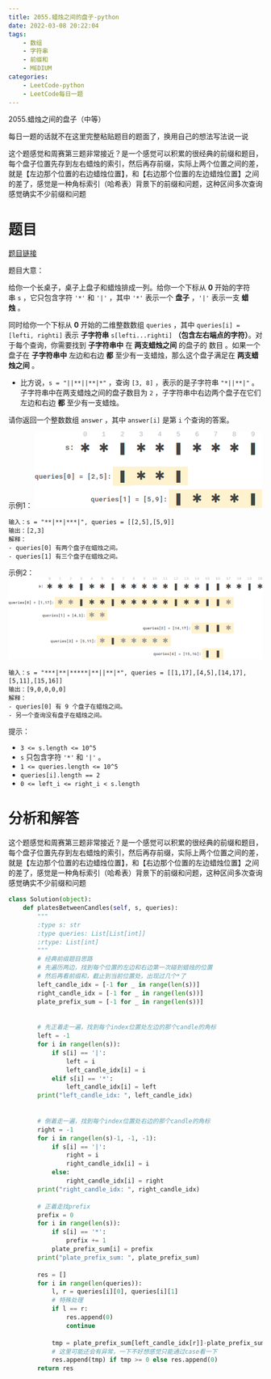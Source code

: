 ```yaml
---
title: 2055.蜡烛之间的盘子-python
date: 2022-03-08 20:22:04
tags:
    - 数组
    - 字符串
    - 前缀和
    - MEDIUM
categories:
	- LeetCode-python
	- LeetCode每日一题
---
```


2055.蜡烛之间的盘子（中等）

每日一题的话就不在这里完整粘贴题目的题面了，换用自己的想法写法说一说

这个题感觉和周赛第三题非常接近？是一个感觉可以积累的很经典的前缀和题目，每个盘子位置先存到左右蜡烛的索引，然后再存前缀，实际上两个位置之间的差，就是【左边那个位置的右边蜡烛位置】，和【右边那个位置的左边蜡烛位置】之间的差了，感觉是一种角标索引（哈希表）背景下的前缀和问题，这种区间多次查询感觉确实不少前缀和问题

<!--more-->

# 题目

[题目链接](https://leetcode-cn.com/problems/plates-between-candles/)

题目大意：

给你一个长桌子，桌子上盘子和蜡烛排成一列。给你一个下标从 **0** 开始的字符串 ```s``` ，它只包含字符 ```'*'``` 和 ```'|'``` ，其中 ```'*'``` 表示一个 **盘子** ，```'|'``` 表示一支 **蜡烛** 。

同时给你一个下标从 **0** 开始的二维整数数组 ```queries``` ，其中 ```queries[i] = [lefti, righti]``` 表示 **子字符串** ```s[lefti...righti]``` **（包含左右端点的字符）**。对于每个查询，你需要找到 **子字符串中** 在 **两支蜡烛之间** 的盘子的 数目 。如果一个盘子在 **子字符串中** 左边和右边 **都** 至少有一支蜡烛，那么这个盘子满足在 **两支蜡烛之间** 。

- 比方说，```s = "||**||**|*"``` ，查询 ```[3, 8]``` ，表示的是子字符串 ```"*||**|"``` 。子字符串中在两支蜡烛之间的盘子数目为 ```2``` ，子字符串中右边两个盘子在它们左边和右边 **都** 至少有一支蜡烛。

请你返回一个整数数组 ```answer``` ，其中 ```answer[i]``` 是第 ```i``` 个查询的答案。


示例1：
![](/images/2022-03-08-21-16-07.png)
```
输入：s = "**|**|***|", queries = [[2,5],[5,9]]
输出：[2,3]
解释：
- queries[0] 有两个盘子在蜡烛之间。
- queries[1] 有三个盘子在蜡烛之间。
```

示例2：
![](/images/2022-03-08-21-16-18.png)
```
输入：s = "***|**|*****|**||**|*", queries = [[1,17],[4,5],[14,17],[5,11],[15,16]]
输出：[9,0,0,0,0]
解释：
- queries[0] 有 9 个盘子在蜡烛之间。
- 另一个查询没有盘子在蜡烛之间。
```

提示：
- ```3 <= s.length <= 10^5```
- ```s``` 只包含字符 ```'*'``` 和 ```'|'``` 。
- ```1 <= queries.length <= 10^5```
- ```queries[i].length == 2```
- ```0 <= left_i <= right_i < s.length```


# 分析和解答

这个题感觉和周赛第三题非常接近？是一个感觉可以积累的很经典的前缀和题目，每个盘子位置先存到左右蜡烛的索引，然后再存前缀，实际上两个位置之间的差，就是【左边那个位置的右边蜡烛位置】，和【右边那个位置的左边蜡烛位置】之间的差了，感觉是一种角标索引（哈希表）背景下的前缀和问题，这种区间多次查询感觉确实不少前缀和问题

```python
class Solution(object):
    def platesBetweenCandles(self, s, queries):
        """
        :type s: str
        :type queries: List[List[int]]
        :rtype: List[int]
        """
        # 经典前缀题目思路
        # 先遍历两边，找到每个位置的左边和右边第一次碰到蜡烛的位置
        # 然后再看前缀和，截止到当前位置处，出现过几个*了
        left_candle_idx = [-1 for _ in range(len(s))]
        right_candle_idx = [-1 for _ in range(len(s))]
        plate_prefix_sum = [-1 for _ in range(len(s))]


        # 先正着走一遍，找到每个index位置处左边的那个candle的角标
        left = -1
        for i in range(len(s)):
            if s[i] == '|':
                left = i
                left_candle_idx[i] = i
            elif s[i] == '*':
                left_candle_idx[i] = left
        print("left_candle_idx: ", left_candle_idx)


        # 倒着走一遍，找到每个index位置处右边的那个candle的角标
        right = -1
        for i in range(len(s)-1, -1, -1):
            if s[i] == '|':
                right = i
                right_candle_idx[i] = i
            else:
                right_candle_idx[i] = right
        print("right_candle_idx: ", right_candle_idx)

        # 正着走找prefix
        prefix = 0
        for i in range(len(s)):
            if s[i] == '*':
                prefix += 1
            plate_prefix_sum[i] = prefix
        print("plate_prefix_sum: ", plate_prefix_sum)

        res = []
        for i in range(len(queries)):
            l, r = queries[i][0], queries[i][1]
            # 特殊处理
            if l == r:
                res.append(0)
                continue

            tmp = plate_prefix_sum[left_candle_idx[r]]-plate_prefix_sum[right_candle_idx[l]]
            # 这里可能还会有异常，一下不好想感觉只能通过case看一下
            res.append(tmp) if tmp >= 0 else res.append(0)
        return res
```